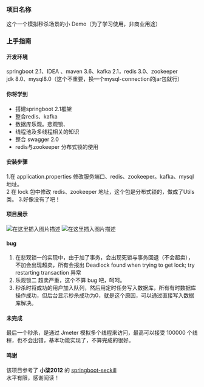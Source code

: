 ### 项目名称
这个一个模拟秒杀场景的小 Demo（为了学习使用，非商业用途）
### 上手指南
#### 开发环境
springboot 2.1、IDEA  、maven 3.6、kafka 2.1，redis 3.0、zookeeper\
jdk 8.0、mysql8.0（这个不重要，换一个mysql-connection的jar包就行）
#### 你将学到
+ 搭建springboot 2.1框架
+ 整合redis、kafka
+ 数据库乐观。悲观锁、
+ 线程池及多线程相关的知识
+ 整合 swagger 2.0
+ redis与zookeeper 分布式锁的使用


#### 安装步骤
1.在 application.properties 修改服务端口、redis、zookeeper。kafka、mysql地址。\
2 在 lock 包中修改 redis、zookeeper 地址，这个包是分布式锁的，做成了Utils类。
3.好像没有了吧！
#### 项目展示
![在这里插入图片描述](https://img-blog.csdnimg.cn/20190508194336891.png?x-oss-process=image/watermark,type_ZmFuZ3poZW5naGVpdGk,shadow_10,text_aHR0cHM6Ly9ibG9nLmNzZG4ubmV0L3FxXzM2NjQ3MTc2,size_16,color_FFFFFF,t_70)
![在这里插入图片描述](https://img-blog.csdnimg.cn/20190508194356658.png)
#### bug
1. 在悲观锁一的实现中，由于加了事务，会出现死锁与事务回退（不会超卖），不加会出现超卖，所有会报出  Deadlock found when trying to get lock; try restarting transaction 异常
2. 乐观锁二 超卖严重，这个不算 bug 吧，呵呵。
3. 秒杀时将成功的用户加入队列，然后用定时任务写入数据库，所有有时数据库操作成功，但后台显示秒杀成功为0，就是这个原因，可以通过直接写入数据库解决。
#### 未完成
最后一个秒杀，是通过 Jmeter 模拟多个线程来访问，最高可以接受 100000 个线程，也不会出错，基本功能实现了，不算完成的很好。
#### 鸣谢
该项目参考了 **小柒2012** 的 [springboot-seckill](https://gitee.com/52itstyle/spring-boot-seckill)\
水平有限，感谢阅读！


